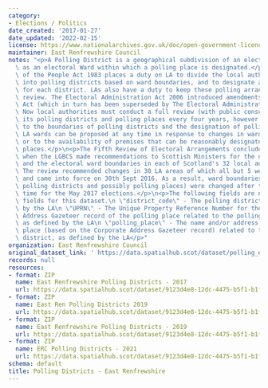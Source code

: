 ```yaml
---
category:
- Elections / Politics
date_created: '2017-01-27'
date_updated: '2022-02-15'
license: https://www.nationalarchives.gov.uk/doc/open-government-licence/version/3/
maintainer: East Renfrewshire Council
notes: "<p>A Polling District is a geographical subdivision of an electoral area such\
  \ as an electoral Ward within which a polling place is designated.</p>\n<p>The Representation\
  \ of the People Act 1983 places a duty on LA to divide the local authority area\
  \ into polling districts based on ward boundaries, and to designate a polling place\
  \ for each district. LAs also have a duty to keep these polling arrangements under\
  \ review. The Electoral Administration Act 2006 introduced amendments to the 1983\
  \ Act (which in turn has been superseded by The Electoral Administration Act 2013).\
  \ Now local authorities must conduct a full review (with public consultation) of\
  \ its polling districts and polling places every four years, however adjustments\
  \ to the boundaries of polling districts and the designation of polling places within\
  \ LA wards can be proposed at any time in response to changes in ward boundaries\
  \ or to the availability of premises that can be reasonably designated as polling\
  \ places.</p>\n<p>The Fifth Review of Electoral Arrangements concluded in May 2016\
  \ when the LGBCS made recommendations to Scottish Ministers for the number of Councillors\
  \ and the electoral ward boundaries in each of Scotland's 32 local authorities.\
  \ The review recommended changes in 30 LA areas of which all but 5 were accepted\
  \ and came into force on 30th Sept 2016. As a result, ward boundaries (and therefore\
  \ polling districts and possibly polling places) were changed after this date in\
  \ time for the May 2017 elections.</p>\n<p>The following fields are now MANDATORY\
  \ fields for this dataset.\n \"district_code\" - The polling district code, as defined\
  \ by the LA\n \"UPRN\" - The Unique Property Reference Number for the Corporate\
  \ Address Gazeteer record of the polling place related to the polling district,\
  \ as defined by the LA\n \"polling_place\" - The name and/or address of the polling\
  \ place (based on the Corporate Address Gazeteer record) related to the polling\
  \ district, as defined by the LA</p>"
organization: East Renfrewshire Council
original_dataset_link: ' https://data.spatialhub.scot/dataset/polling_districts-er'
records: null
resources:
- format: ZIP
  name: East Renfrewshire Polling Districts - 2017
  url: https://data.spatialhub.scot/dataset/9123d4e8-12dc-4475-b5f1-b1fac75634f5/resource/f4f0c8fb-3af2-4db7-a3bb-5b1003a1b309/download/er-polling-districts-2017.zip
- format: ZIP
  name: East Ren Polling Districts 2019
  url: https://data.spatialhub.scot/dataset/9123d4e8-12dc-4475-b5f1-b1fac75634f5/resource/24bd853d-7997-454f-9d46-f2c5397a15d7/download/east_renfrewshire_polling_districts_november_2019.zip
- format: ZIP
  name: East Renfrewshire Polling Districts - 2019
  url: https://data.spatialhub.scot/dataset/9123d4e8-12dc-4475-b5f1-b1fac75634f5/resource/48d3eab3-09e1-4da7-9ecd-610e908ba202/download/east_renfrewshire_polling_districts_2019.zip
- format: ZIP
  name: ERC Polling Districts - 2021
  url: https://data.spatialhub.scot/dataset/9123d4e8-12dc-4475-b5f1-b1fac75634f5/resource/c56656b7-4425-48b8-8f8e-b17defb927f5/download/erc-polling-districts.zip
schema: default
title: Polling Districts - East Renfrewshire
---
```

